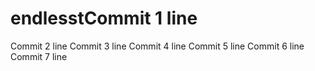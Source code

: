 # endlesstCommit 1 line
Commit 2 line
Commit 3 line
Commit 4 line
Commit 5 line
Commit 6 line
Commit 7 line
